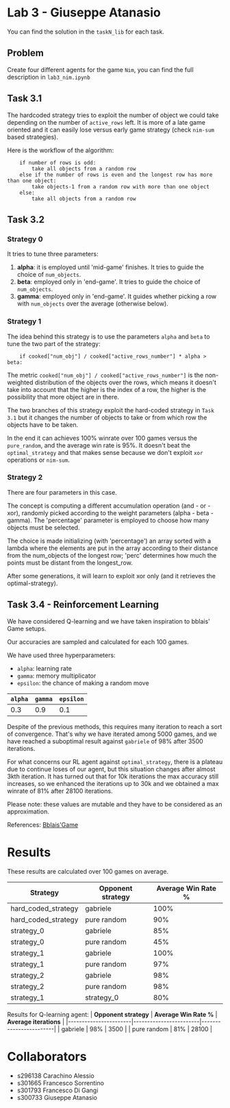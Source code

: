 # Lab 3 - Giuseppe Atanasio

You can find the solution in the `taskN_lib` for each task.

## **Problem**

Create four different agents for the game `Nim`, you can find the full description in `lab3_nim.ipynb`

## **Task 3.1**

The hardcoded strategy tries to exploit the number of object we could take depending on the number of `active_rows` left.
It is more of a late game oriented and it can easily lose versus early game strategy (check `nim-sum` based strategies).

Here is the workflow of the algorithm:
```
    if number of rows is odd:
        take all objects from a random row
    else if the number of rows is even and the longest row has more than one object:
        take objects-1 from a random row with more than one object
    else:
        take all objects from a random row
```

## **Task 3.2** 

### **Strategy 0**
It tries to tune three parameters:
1) **alpha**: it is employed until 'mid-game' finishes. It tries to guide the choice of `num_objects`.
2) **beta**: employed only in 'end-game'. It tries to guide the choice of `num_objects`.
3) **gamma**: employed only in 'end-game'. It guides whether picking a row with `num_objects` over the average (otherwise below).

### **Strategy 1**
The idea behind this strategy is to use the parameters `alpha` and `beta` to tune the two part of the strategy:

```
    if cooked["num_obj"] / cooked["active_rows_number"] * alpha > beta:
```
The metric `cooked["num_obj"] / cooked["active_rows_number"]` is the non-weighted distribution of the objects over the rows, which means it doesn't take into account that the higher is the index of a row, the higher is the possibility that more object are in there.

The two branches of this strategy exploit the hard-coded strategy in `Task 3.1` but it changes the number of objects to take or from which row the objects have to be taken.

In the end it can achieves 100% winrate over 100 games versus the `pure_random`, and the average win rate is 95%.
It doesn't beat the `optimal_strategy` and that makes sense because we don't exploit `xor` operations or `nim-sum`.

### **Strategy 2**
There are four parameters in this case.

The concept is computing a different accumulation operation (and - or - xor),
randomly picked according to the weight parameters (alpha - beta - gamma).
The 'percentage' parameter is employed to choose how many objects must be selected.

The choice is made initializing (with 'percentage')
an array sorted with a lambda where the elements are put in the array according to their distance from the num_objects of the
longest row; 'perc' determines how much the points must be distant from the longest_row.

After some generations, it will learn to exploit xor only (and it retrieves the optimal-strategy).

## Task 3.4 - Reinforcement Learning
We have considered Q-learning and we have taken inspiration to bblais' Game setups.

Our accuracies are sampled and calculated for each 100 games.

We have used three hyperparameters:
- `alpha`: learning rate
- `gamma`: memory multiplicator
- `epsilon`: the chance of making a random move

|`alpha`|`gamma`|`epsilon`|
|-------|-------|---------|
|  0.3  |  0.9  |   0.1   |

Despite of the previous methods, this requires many iteration to reach a sort of convergence. That's why we have iterated among 5000 games, and we have reached a suboptimal result against `gabriele` of 98% after 3500 iterations.

For what concerns our RL agent against `optimal_strategy`, there is a plateau due to continue loses of our agent, but this situation changes after almost 3kth iteration. 
It has turned out that for 10k iterations the max accuracy still increases, so we enhanced the iterations up to 30k and we obtained a max winrate of 81% after 28100 iterations. 

Please note: these values are mutable and they have to be considered as an approximation.

References: [Bblais'Game](https://github.com/bblais/Game)

# **Results**

These results are calculated over 100 games on average.

| **Strategy**        | **Opponent strategy** | **Average Win Rate %** |
|---------------------|-----------------------|------------------------|
| hard_coded_strategy | gabriele              | 100%                   |
| hard_coded_strategy | pure random           | 90%                    |
| strategy_0          | gabriele              | 85%                    |
| strategy_0          | pure random           | 45%                    |
| strategy_1          | gabriele              | 100%                   |
| strategy_1          | pure random           | 97%                    |
| strategy_2          | gabriele              | 98%                    |
| strategy_2          | pure random           | 98%                    |
| strategy_1          | strategy_0            | 80%                    |

Results for Q-learning agent:
| **Opponent strategy** | **Average Win Rate %** | **Average iterations** |
|-----------------------|------------------------|------------------------|
| gabriele              | 98%                    | 3500                   |
| pure random           | 81%                    | 28100                  |

# **Collaborators**
- s296138 Carachino Alessio
- s301665 Francesco Sorrentino
- s301793 Francesco Di Gangi
- s300733 Giuseppe Atanasio